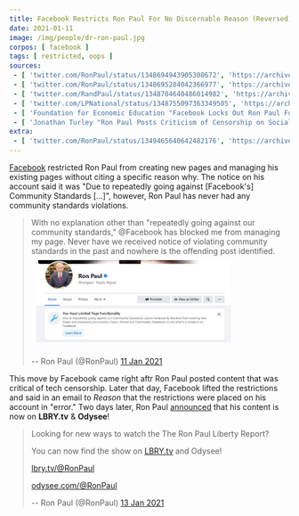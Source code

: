 ```yaml
---
title: Facebook Restricts Ron Paul For No Discernable Reason (Reversed)
date: 2021-01-11
image: /img/people/dr-ron-paul.jpg
corpos: [ facebook ]
tags: [ restricted, oops ]
sources:
 - [ 'twitter.com/RonPaul/status/1348694943905308672', 'https://archive.is/G1xF5' ]
 - [ 'twitter.com/RonPaul/status/1348695284042366977', 'https://archive.is/fx5nv' ]
 - [ 'twitter.com/RandPaul/status/1348704640486014982', 'https://archive.is/9MQ7w' ]
 - [ 'twitter.com/LPNational/status/1348755097363349505', 'https://archive.is/4zx33' ]
 - [ 'Foundation for Economic Education "Facebook Locks Out Ron Paul Following Column Criticizing Big Tech Censorship, Cites ''Error''" by Jon Miltimore (11 Jan 2021)', 'https://archive.is/okHik' ]
 - [ 'Jonathan Turley "Ron Paul Posts Criticism of Censorship on Social Media Shortly Before Facebook Blocks Him" by Jonathan Turley (12 Jan 2021)', 'https://archive.is/2HtAO' ]
extra:
 - [ 'twitter.com/RonPaul/status/1349465640642482176', 'https://archive.is/Olm9s' ]
---
```


[Facebook](/facebook/) restricted Ron Paul from creating new pages and managing
his existing pages without citing a specific reason why. The notice on his
account said it was "Due to repeatedly going against [Facebook's] Community
Standards [...]", however, Ron Paul has never had any community standards
violations.

> With no explanation other than "repeatedly going against our community
> standards," @Facebook has blocked me from managing my page. Never have we
> received notice of violating community standards in the past and nowhere is
> the offending post identified.
> [<img src="screenshot.jpg" width="350" height="auto" style="margin: 0.5rem">](screenshot.jpg)
>
> -- Ron Paul (@RonPaul) [11 Jan 2021](https://archive.is/G1xF5)

This move by Facebook came right aftr Ron Paul posted content that was critical
of tech censorship. Later that day, Facebook lifted the restrictions and said
in an email to _Reason_ that the restrictions were placed on his account in
"error." Two days later, Ron Paul [announced](https://archive.is/Olm9s) that
his content is now on **LBRY.tv** & **Odysee**!

> Looking for new ways to watch the The Ron Paul Liberty Report?
>
> You can now find the show on [LBRY.tv](http://LBRY.tv) and Odysee!
>
> [lbry.tv/@RonPaul](https://lbry.tv/@RonPaul)
>
> [odysee.com/@RonPaul](https://odysee.com/@RonPaul)
>
> -- Ron Paul (@RonPaul) [13 Jan 2021](https://archive.is/Olm9s)
